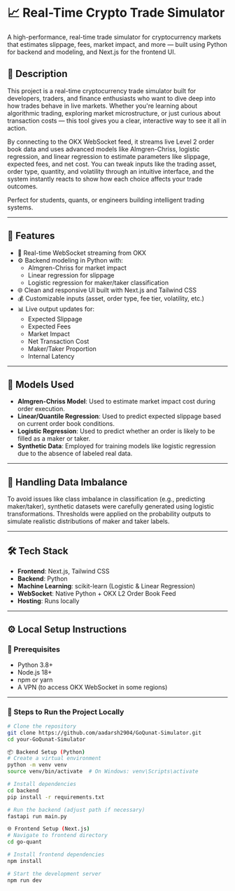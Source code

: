 # 📈 Real-Time Crypto Trade Simulator

A high-performance, real-time trade simulator for cryptocurrency markets that estimates slippage, fees, market impact, and more — built using Python for backend and modeling, and Next.js for the frontend UI.

## 📝 Description

This project is a real-time cryptocurrency trade simulator built for developers, traders, and finance enthusiasts who want to dive deep into how trades behave in live markets. Whether you're learning about algorithmic trading, exploring market microstructure, or just curious about transaction costs — this tool gives you a clear, interactive way to see it all in action.

By connecting to the OKX WebSocket feed, it streams live Level 2 order book data and uses advanced models like Almgren-Chriss, logistic regression, and linear regression to estimate parameters like slippage, expected fees, and net cost. You can tweak inputs like the trading asset, order type, quantity, and volatility through an intuitive interface, and the system instantly reacts to show how each choice affects your trade outcomes.

Perfect for students, quants, or engineers building intelligent trading systems.

---

## 🚀 Features

- 📡 Real-time WebSocket streaming from OKX
- ⚙️ Backend modeling in Python with:
  - Almgren-Chriss for market impact
  - Linear regression for slippage
  - Logistic regression for maker/taker classification
- 🌐 Clean and responsive UI built with Next.js and Tailwind CSS
- 💰 Customizable inputs (asset, order type, fee tier, volatility, etc.)
- 📊 Live output updates for:
  - Expected Slippage
  - Expected Fees
  - Market Impact
  - Net Transaction Cost
  - Maker/Taker Proportion
  - Internal Latency

---

## 🧠 Models Used

- **Almgren-Chriss Model**: Used to estimate market impact cost during order execution.
- **Linear/Quantile Regression**: Used to predict expected slippage based on current order book conditions.
- **Logistic Regression**: Used to predict whether an order is likely to be filled as a maker or taker.
- **Synthetic Data**: Employed for training models like logistic regression due to the absence of labeled real data.

---

## 🧪 Handling Data Imbalance

To avoid issues like class imbalance in classification (e.g., predicting maker/taker), synthetic datasets were carefully generated using logistic transformations. Thresholds were applied on the probability outputs to simulate realistic distributions of maker and taker labels.

---

## 🛠️ Tech Stack

- **Frontend**: Next.js, Tailwind CSS
- **Backend**: Python
- **Machine Learning**: scikit-learn (Logistic & Linear Regression)
- **WebSocket**: Native Python + OKX L2 Order Book Feed
- **Hosting**: Runs locally

---

## ⚙️ Local Setup Instructions

### 🔧 Prerequisites

- Python 3.8+
- Node.js 18+
- npm or yarn
- A VPN (to access OKX WebSocket in some regions)

---

### 🧩 Steps to Run the Project Locally

```bash
# Clone the repository
git clone https://github.com/aadarsh2904/GoQunat-Simulator.git
cd your-GoQunat-Simulator

📦 Backend Setup (Python)
# Create a virtual environment
python -m venv venv
source venv/bin/activate  # On Windows: venv\Scripts\activate

# Install dependencies
cd backend
pip install -r requirements.txt

# Run the backend (adjust path if necessary)
fastapi run main.py

🌐 Frontend Setup (Next.js)
# Navigate to frontend directory
cd go-quant

# Install frontend dependencies
npm install

# Start the development server
npm run dev

